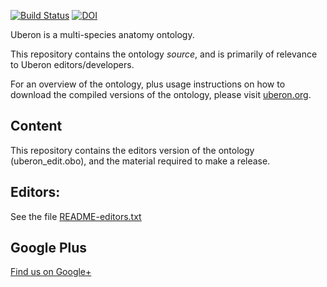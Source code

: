 [![Build Status](https://travis-ci.org/obophenotype/uberon.svg?branch=master)](https://travis-ci.org/obophenotype/uberon)
[![DOI](https://zenodo.org/badge/13996/obophenotype/uberon.svg)](https://zenodo.org/badge/latestdoi/13996/obophenotype/uberon)

Uberon is a multi-species anatomy ontology.

This repository contains the ontology *source*, and is primarily of
relevance to Uberon editors/developers.

For an overview of the ontology, plus usage instructions on how to
download the compiled versions of the ontology, please visit
[uberon.org](http://uberon.org).

## Content

This repository contains the editors version of the ontology 
(uberon_edit.obo), and the material required to make a release.

## Editors:

See the file [README-editors.txt](bridge/../README-editors.txt)

## Google Plus

<a href="https://plus.google.com/118292284431535789477" rel="publisher">Find us on Google+</a>
